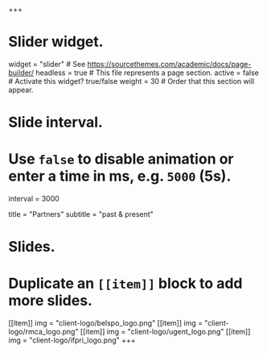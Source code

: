 +++
# Slider widget.
widget = "slider"  # See https://sourcethemes.com/academic/docs/page-builder/
headless = true  # This file represents a page section.
active = false # Activate this widget? true/false
weight = 30  # Order that this section will appear.

# Slide interval.
# Use `false` to disable animation or enter a time in ms, e.g. `5000` (5s).
interval = 3000

title = "Partners"
subtitle = "past & present"

# Slides.
# Duplicate an `[[item]]` block to add more slides.
[[item]]
  img = "client-logo/belspo_logo.png"
[[item]]
  img = "client-logo/rmca_logo.png"
[[item]]
  img = "client-logo/ugent_logo.png"
[[item]]
  img = "client-logo/ifpri_logo.png"
+++
